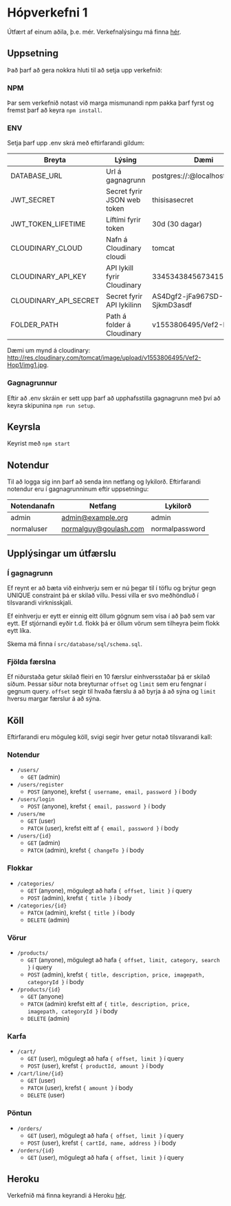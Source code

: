 # Hópverkefni 1

Útfært af einum aðila, þ.e. mér. Verkefnalýsingu má finna [hér](https://github.com/vefforritun/vef2-2019-h1).

## Uppsetning

Það þarf að gera nokkra hluti til að setja upp verkefnið:

### NPM
Þar sem verkefnið notast við marga mismunandi npm pakka þarf fyrst og fremst þarf að keyra `npm install`.

### ENV

Setja þarf upp .env skrá með eftirfarandi gildum:

| Breyta                | Lýsing                      | Dæmi                            |
| --------------------- | --------------------------- | ------------------------------  |
| DATABASE_URL          | Url á gagnagrunn            | postgres://:@localhost/example  |
| JWT_SECRET            | Secret fyrir JSON web token | thisisasecret                   |
| JWT_TOKEN_LIFETIME    | Líftími fyrir token         | 30d (30 dagar)                  |
| CLOUDINARY_CLOUD      | Nafn á Cloudinary cloudi    | tomcat                          |
| CLOUDINARY_API_KEY    | API lykill fyrir Cloudinary | 33453438456734154               |
| CLOUDINARY_API_SECRET | Secret fyrir API lykilinn   | AS4Dgf2-jFa967SD-SjkmD3asdf     |
| FOLDER_PATH           | Path á folder á Cloudinary  | v1553806495/Vef2-Hop1/          |

Dæmi um mynd á cloudinary: http://res.cloudinary.com/tomcat/image/upload/v1553806495/Vef2-Hop1/img1.jpg.

### Gagnagrunnur

Eftir að .env skráin er sett upp þarf að upphafsstilla gagnagrunn með því að keyra skipunina `npm run setup`.

## Keyrsla

Keyrist með `npm start`

## Notendur

Til að logga sig inn þarf að senda inn netfang og lykilorð. Eftirfarandi notendur eru í gagnagrunninum eftir uppsetningu:

| Notendanafn   | Netfang               | Lykilorð         |
| ------------- | --------------------- | ---------------  |
| admin         | admin@example.org     | admin            |
| normaluser    | normalguy@goulash.com | normalpassword   |

## Upplýsingar um útfærslu

### Í gagnagrunn

Ef reynt er að bæta við einhverju sem er nú þegar til í töflu og brýtur gegn UNIQUE constraint þá er skilað villu. Þessi villa er svo meðhöndluð í tilsvarandi virknisskjali.

Ef einhverju er eytt er einnig eitt öllum gögnum sem vísa í að það sem var eytt. Ef stjórnandi eyðir t.d. flokk þá er öllum vörum sem tilheyra þeim flokk eytt líka.

Skema má finna í `src/database/sql/schema.sql`.

### Fjölda færslna

Ef niðurstaða getur skilað fleiri en 10 færslur einhversstaðar þá er skilað síðum. Þessar síður nota breyturnar `offset` og `limit` sem eru fengnar í gegnum query. `offset` segir til hvaða færslu á að byrja á að sýna og `limit` hversu margar færslur á að sýna.

## Köll

Eftirfarandi eru möguleg köll, svigi segir hver getur notað tilsvarandi kall: 

### Notendur
* `/users/`
  * `GET` (admin)
* `/users/register`
  * `POST` (anyone), krefst `{ username, email, password }` í body
* `/users/login`
  * `POST` (anyone), krefst `{ email, password }` í body
* `/users/me`
  * `GET` (user)
  * `PATCH` (user), krefst eitt af `{ email, password }` í body
* `/users/{id}`
  * `GET` (admin)
  * `PATCH` (admin), krefst `{ changeTo }` í body

### Flokkar
* `/categories/`
  * `GET` (anyone), mögulegt að hafa `{ offset, limit }` í query
  * `POST` (admin), krefst `{ title }` í body
* `/categories/{id}`
  * `PATCH` (admin), krefst `{ title }` í body
  * `DELETE` (admin)

### Vörur
* `/products/`
  * `GET` (anyone), mögulegt að hafa `{ offset, limit, category, search }` í query
  * `POST` (admin), krefst `{ title, description, price, imagepath, categoryId }` í body
* `/products/{id}`
  * `GET` (anyone)
  * `PATCH` (admin) krefst eitt af `{ title, description, price, imagepath, categoryId }` í body
  * `DELETE` (admin)

### Karfa
* `/cart/`
  * `GET` (user), mögulegt að hafa `{ offset, limit }` í query
  * `POST` (user), krefst `{ productId, amount }` í body
* `/cart/line/{id}`
  * `GET` (user)
  * `PATCH` (user), krefst `{ amount }` í body
  * `DELETE` (user)

### Pöntun
* `/orders/`
  * `GET` (user), mögulegt að hafa `{ offset, limit }` í query
  * `POST` (user), krefst `{ cartId, name, address }` í body
* `/orders/{id}`
  * `GET` (user), mögulegt að hafa `{ offset, limit }` í query

## Heroku

Verkefnið má finna keyrandi á Heroku [hér](https://vefforritun-hop1.herokuapp.com/).